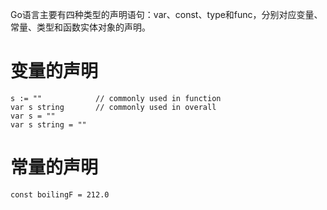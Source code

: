Go语言主要有四种类型的声明语句：var、const、type和func，分别对应变量、常量、类型和函数实体对象的声明。

# 变量的声明

```golang
s := ""            // commonly used in function
var s string       // commonly used in overall
var s = ""
var s string = ""
```

# 常量的声明

```golang
const boilingF = 212.0
```

